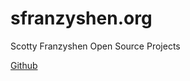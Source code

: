 # sfranzyshen.org
Scotty Franzyshen Open Source Projects

[Github](https://github.com/sfranzyshen/)
